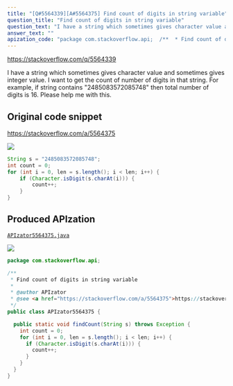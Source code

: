 ```yaml
---
title: "[Q#5564339][A#5564375] Find count of digits in string variable"
question_title: "Find count of digits in string variable"
question_text: "I have a string which sometimes gives character value and sometimes gives integer value. I want to get the count of number of digits in that string. For example, if string contains \"2485083572085748\" then total number of digits is 16. Please help me with this."
answer_text: ""
apization_code: "package com.stackoverflow.api;  /**  * Find count of digits in string variable  *  * @author APIzator  * @see <a href=\"https://stackoverflow.com/a/5564375\">https://stackoverflow.com/a/5564375</a>  */ public class APIzator5564375 {    public static void findCount(String s) throws Exception {     int count = 0;     for (int i = 0, len = s.length(); i < len; i++) {       if (Character.isDigit(s.charAt(i))) {         count++;       }     }   } }"
---
```


https://stackoverflow.com/q/5564339

I have a string which sometimes gives character value and sometimes gives integer value. I want to get the count of number of digits in that string.
For example, if string contains &quot;2485083572085748&quot; then total number of digits is 16.
Please help me with this.



## Original code snippet

https://stackoverflow.com/a/5564375



<div class="code-logo"><img src="/stackoverflow.png" /></div>

```java
String s = "2485083572085748";
int count = 0;
for (int i = 0, len = s.length(); i < len; i++) {
    if (Character.isDigit(s.charAt(i))) {
        count++;
    }
}
```

## Produced APIzation

[`APIzator5564375.java`](https://github.com/pasqualesalza/apization-temp-data/raw/master/search/APIzator5564375.java)

<div class="code-logo"><img src="/apizator.png" /></div>

```java
package com.stackoverflow.api;

/**
 * Find count of digits in string variable
 *
 * @author APIzator
 * @see <a href="https://stackoverflow.com/a/5564375">https://stackoverflow.com/a/5564375</a>
 */
public class APIzator5564375 {

  public static void findCount(String s) throws Exception {
    int count = 0;
    for (int i = 0, len = s.length(); i < len; i++) {
      if (Character.isDigit(s.charAt(i))) {
        count++;
      }
    }
  }
}

```